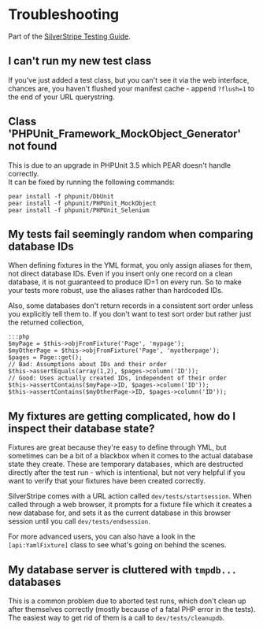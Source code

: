 # Troubleshooting

Part of the [SilverStripe Testing Guide](testing-guide).

## I can't run my new test class

If you've just added a test class, but you can't see it via the web interface, chances are, you haven't flushed your
manifest cache - append `?flush=1` to the end of your URL querystring.

## Class 'PHPUnit_Framework_MockObject_Generator' not found

This is due to an upgrade in PHPUnit 3.5 which PEAR doesn't handle correctly.<br>
It can be fixed by running the following commands:

	pear install -f phpunit/DbUnit
	pear install -f phpunit/PHPUnit_MockObject
	pear install -f phpunit/PHPUnit_Selenium

## My tests fail seemingly random when comparing database IDs

When defining fixtures in the YML format, you only assign aliases
for them, not direct database IDs. Even if you insert only one record
on a clean database, it is not guaranteed to produce ID=1 on every run.
So to make your tests more robust, use the aliases rather than hardcoded IDs.

Also, some databases don't return records in a consistent sort order
unless you explicitly tell them to. If you don't want to test sort order
but rather just the returned collection, 

	:::php
	$myPage = $this->objFromFixture('Page', 'mypage');
	$myOtherPage = $this->objFromFixture('Page', 'myotherpage');
	$pages = Page::get();
	// Bad: Assumptions about IDs and their order
	$this->assertEquals(array(1,2), $pages->column('ID'));
	// Good: Uses actually created IDs, independent of their order
	$this->assertContains($myPage->ID, $pages->column('ID'));
	$this->assertContains($myOtherPage->ID, $pages->column('ID'));

## My fixtures are getting complicated, how do I inspect their database state?

Fixtures are great because they're easy to define through YML,
but sometimes can be a bit of a blackbox when it comes to the actual
database state they create. These are temporary databases, which are 
destructed directly after the test run - which is intentional,
but not very helpful if you want to verify that your fixtures have been created correctly.

SilverStripe comes with a URL action called `dev/tests/startsession`.
When called through a web browser, it prompts for a fixture file
which it creates a new database for, and sets it as the current database
in this browser session until you call `dev/tests/endsession`.

For more advanced users, you can also have a look in the `[api:YamlFixture]`
class to see what's going on behind the scenes.

## My database server is cluttered with `tmpdb...` databases

This is a common problem due to aborted test runs,
which don't clean up after themselves correctly
(mostly because of a fatal PHP error in the tests).
The easiest way to get rid of them is a call to `dev/tests/cleanupdb`.